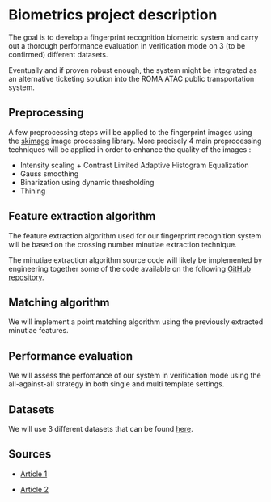 # Biometrics project description 

The goal is to develop a fingerprint recognition biometric system and carry out a thorough performance evaluation in verification mode on 3 (to be confirmed) different datasets.

Eventually and if proven robust enough, the system might be integrated as an alternative ticketing solution into the ROMA ATAC public transportation system.

## Preprocessing 

A few preprocessing steps will be applied to the fingerprint images using the [skimage](http://scikit-image.org) image processing library.
More precisely 4 main preprocessing techniques will be applied in order to enhance the quality of the images :

- Intensity scaling + Contrast Limited Adaptive Histogram Equalization 
- Gauss smoothing
- Binarization using dynamic thresholding
- Thining 

## Feature extraction algorithm

The feature extraction algorithm used for our fingerprint recognition system will be based on the crossing number minutiae extraction technique.

The minutiae extraction algorithm source code will likely be implemented by engineering together some of the code available on the following [GitHub repository](https://github.com/rtshadow/biometrics).

## Matching algorithm 

We will implement a point matching algorithm using the previously extracted minutiae features.

## Performance evaluation

We will assess the perfomance of our system in verification mode using the all-against-all strategy in both single and multi template settings.

##  Datasets

We will use 3 different datasets that can be found [here](http://www.advancedsourcecode.com/fingerprintdatabase.asp).

## Sources

- [Article 1](http://biometrics.cse.msu.edu/Publications/Fingerprint/RossJainReisman_HybridFpMatcher_PR03.pdf)

- [Article 2](https://ai2-s2-pdfs.s3.amazonaws.com/b17d/ccc16dc4638ed1a019a6b87a731bd56a069d.pdf)
